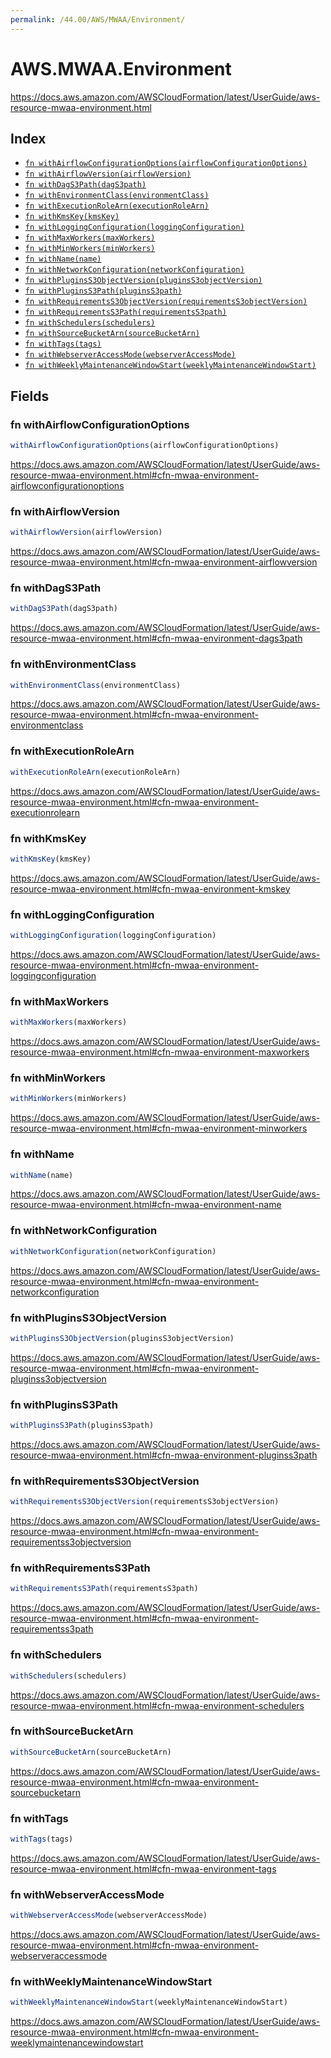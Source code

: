 ```yaml
---
permalink: /44.00/AWS/MWAA/Environment/
---
```


# AWS.MWAA.Environment

https://docs.aws.amazon.com/AWSCloudFormation/latest/UserGuide/aws-resource-mwaa-environment.html

## Index

* [`fn withAirflowConfigurationOptions(airflowConfigurationOptions)`](#fn-withairflowconfigurationoptions)
* [`fn withAirflowVersion(airflowVersion)`](#fn-withairflowversion)
* [`fn withDagS3Path(dagS3path)`](#fn-withdags3path)
* [`fn withEnvironmentClass(environmentClass)`](#fn-withenvironmentclass)
* [`fn withExecutionRoleArn(executionRoleArn)`](#fn-withexecutionrolearn)
* [`fn withKmsKey(kmsKey)`](#fn-withkmskey)
* [`fn withLoggingConfiguration(loggingConfiguration)`](#fn-withloggingconfiguration)
* [`fn withMaxWorkers(maxWorkers)`](#fn-withmaxworkers)
* [`fn withMinWorkers(minWorkers)`](#fn-withminworkers)
* [`fn withName(name)`](#fn-withname)
* [`fn withNetworkConfiguration(networkConfiguration)`](#fn-withnetworkconfiguration)
* [`fn withPluginsS3ObjectVersion(pluginsS3objectVersion)`](#fn-withpluginss3objectversion)
* [`fn withPluginsS3Path(pluginsS3path)`](#fn-withpluginss3path)
* [`fn withRequirementsS3ObjectVersion(requirementsS3objectVersion)`](#fn-withrequirementss3objectversion)
* [`fn withRequirementsS3Path(requirementsS3path)`](#fn-withrequirementss3path)
* [`fn withSchedulers(schedulers)`](#fn-withschedulers)
* [`fn withSourceBucketArn(sourceBucketArn)`](#fn-withsourcebucketarn)
* [`fn withTags(tags)`](#fn-withtags)
* [`fn withWebserverAccessMode(webserverAccessMode)`](#fn-withwebserveraccessmode)
* [`fn withWeeklyMaintenanceWindowStart(weeklyMaintenanceWindowStart)`](#fn-withweeklymaintenancewindowstart)

## Fields

### fn withAirflowConfigurationOptions

```ts
withAirflowConfigurationOptions(airflowConfigurationOptions)
```

https://docs.aws.amazon.com/AWSCloudFormation/latest/UserGuide/aws-resource-mwaa-environment.html#cfn-mwaa-environment-airflowconfigurationoptions

### fn withAirflowVersion

```ts
withAirflowVersion(airflowVersion)
```

https://docs.aws.amazon.com/AWSCloudFormation/latest/UserGuide/aws-resource-mwaa-environment.html#cfn-mwaa-environment-airflowversion

### fn withDagS3Path

```ts
withDagS3Path(dagS3path)
```

https://docs.aws.amazon.com/AWSCloudFormation/latest/UserGuide/aws-resource-mwaa-environment.html#cfn-mwaa-environment-dags3path

### fn withEnvironmentClass

```ts
withEnvironmentClass(environmentClass)
```

https://docs.aws.amazon.com/AWSCloudFormation/latest/UserGuide/aws-resource-mwaa-environment.html#cfn-mwaa-environment-environmentclass

### fn withExecutionRoleArn

```ts
withExecutionRoleArn(executionRoleArn)
```

https://docs.aws.amazon.com/AWSCloudFormation/latest/UserGuide/aws-resource-mwaa-environment.html#cfn-mwaa-environment-executionrolearn

### fn withKmsKey

```ts
withKmsKey(kmsKey)
```

https://docs.aws.amazon.com/AWSCloudFormation/latest/UserGuide/aws-resource-mwaa-environment.html#cfn-mwaa-environment-kmskey

### fn withLoggingConfiguration

```ts
withLoggingConfiguration(loggingConfiguration)
```

https://docs.aws.amazon.com/AWSCloudFormation/latest/UserGuide/aws-resource-mwaa-environment.html#cfn-mwaa-environment-loggingconfiguration

### fn withMaxWorkers

```ts
withMaxWorkers(maxWorkers)
```

https://docs.aws.amazon.com/AWSCloudFormation/latest/UserGuide/aws-resource-mwaa-environment.html#cfn-mwaa-environment-maxworkers

### fn withMinWorkers

```ts
withMinWorkers(minWorkers)
```

https://docs.aws.amazon.com/AWSCloudFormation/latest/UserGuide/aws-resource-mwaa-environment.html#cfn-mwaa-environment-minworkers

### fn withName

```ts
withName(name)
```

https://docs.aws.amazon.com/AWSCloudFormation/latest/UserGuide/aws-resource-mwaa-environment.html#cfn-mwaa-environment-name

### fn withNetworkConfiguration

```ts
withNetworkConfiguration(networkConfiguration)
```

https://docs.aws.amazon.com/AWSCloudFormation/latest/UserGuide/aws-resource-mwaa-environment.html#cfn-mwaa-environment-networkconfiguration

### fn withPluginsS3ObjectVersion

```ts
withPluginsS3ObjectVersion(pluginsS3objectVersion)
```

https://docs.aws.amazon.com/AWSCloudFormation/latest/UserGuide/aws-resource-mwaa-environment.html#cfn-mwaa-environment-pluginss3objectversion

### fn withPluginsS3Path

```ts
withPluginsS3Path(pluginsS3path)
```

https://docs.aws.amazon.com/AWSCloudFormation/latest/UserGuide/aws-resource-mwaa-environment.html#cfn-mwaa-environment-pluginss3path

### fn withRequirementsS3ObjectVersion

```ts
withRequirementsS3ObjectVersion(requirementsS3objectVersion)
```

https://docs.aws.amazon.com/AWSCloudFormation/latest/UserGuide/aws-resource-mwaa-environment.html#cfn-mwaa-environment-requirementss3objectversion

### fn withRequirementsS3Path

```ts
withRequirementsS3Path(requirementsS3path)
```

https://docs.aws.amazon.com/AWSCloudFormation/latest/UserGuide/aws-resource-mwaa-environment.html#cfn-mwaa-environment-requirementss3path

### fn withSchedulers

```ts
withSchedulers(schedulers)
```

https://docs.aws.amazon.com/AWSCloudFormation/latest/UserGuide/aws-resource-mwaa-environment.html#cfn-mwaa-environment-schedulers

### fn withSourceBucketArn

```ts
withSourceBucketArn(sourceBucketArn)
```

https://docs.aws.amazon.com/AWSCloudFormation/latest/UserGuide/aws-resource-mwaa-environment.html#cfn-mwaa-environment-sourcebucketarn

### fn withTags

```ts
withTags(tags)
```

https://docs.aws.amazon.com/AWSCloudFormation/latest/UserGuide/aws-resource-mwaa-environment.html#cfn-mwaa-environment-tags

### fn withWebserverAccessMode

```ts
withWebserverAccessMode(webserverAccessMode)
```

https://docs.aws.amazon.com/AWSCloudFormation/latest/UserGuide/aws-resource-mwaa-environment.html#cfn-mwaa-environment-webserveraccessmode

### fn withWeeklyMaintenanceWindowStart

```ts
withWeeklyMaintenanceWindowStart(weeklyMaintenanceWindowStart)
```

https://docs.aws.amazon.com/AWSCloudFormation/latest/UserGuide/aws-resource-mwaa-environment.html#cfn-mwaa-environment-weeklymaintenancewindowstart